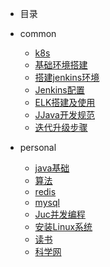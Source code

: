  * 目录

* common

  - [k8s](dy-docs/kubernetes/1、Centos搭建kubernetes集群.md)
  - [基础环境搭建](dy-docs/环境搭建/1、基础搭建.md)
  - [搭建jenkins环境](dy-docs/环境搭建/2、搭建jenkins环境.md)
  - [Jenkins配置](dy-docs/环境搭建/3、jenkins配置.md)
  - [ELK搭建及使用](dy-docs/环境搭建/4、ELK搭建及使用.md)
  - [JJava开发规范](dy-docs/开发/后端升级步骤.md)
  - [迭代升级步骤](dy-docs/开发/后端升级步骤.md)


* personal

  - [java基础](markdown/JavaBase.md)
  - [算法](markdown/算法.md)
  - [redis](markdown/Redis.md)
  - [mysql](markdown/Mysql篇.md)
  - [Juc并发编程](markdown/Juc并发编程.md)
  - [安装Linux系统](markdown/安装Linux系统.md)
  - [读书](markdown/读书心得/认知觉醒.md)
  - [科学网](markdown/服务器/科学网.md)